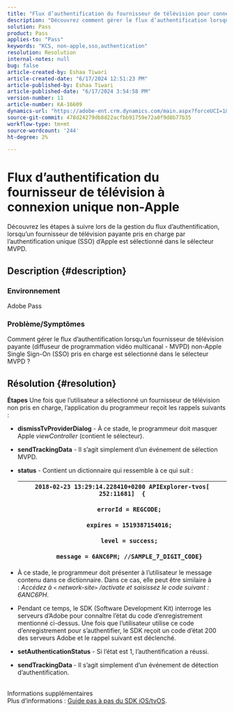 ```yaml
---
title: "Flux d’authentification du fournisseur de télévision pour connexion unique non-Apple"
description: "Découvrez comment gérer le flux d’authentification lorsqu’une authentification unique (SSO) non-Apple est sélectionnée dans le sélecteur MVPD."
solution: Pass
product: Pass
applies-to: "Pass"
keywords: "KCS, non-apple,sso,authentication"
resolution: Resolution
internal-notes: null
bug: false
article-created-by: Eshaa Tiwari
article-created-date: "6/17/2024 12:51:23 PM"
article-published-by: Eshaa Tiwari
article-published-date: "6/17/2024 3:54:58 PM"
version-number: 11
article-number: KA-16609
dynamics-url: "https://adobe-ent.crm.dynamics.com/main.aspx?forceUCI=1&pagetype=entityrecord&etn=knowledgearticle&id=94649c49-a82c-ef11-840a-6045bd029b18"
source-git-commit: 478d24279db8d22acfbb91759e72a0f9d8b77b35
workflow-type: tm+mt
source-wordcount: '244'
ht-degree: 2%

---
```


# Flux d’authentification du fournisseur de télévision à connexion unique non-Apple


Découvrez les étapes à suivre lors de la gestion du flux d’authentification, lorsqu’un fournisseur de télévision payante pris en charge par l’authentification unique (SSO) d’Apple est sélectionné dans le sélecteur MVPD.

## Description {#description}


### <b>Environnement</b>

Adobe Pass

### <b>Problème/Symptômes</b>

Comment gérer le flux d’authentification lorsqu’un fournisseur de télévision payante (diffuseur de programmation vidéo multicanal - MVPD) non-Apple Single Sign-On (SSO) pris en charge est sélectionné dans le sélecteur MVPD ?


## Résolution {#resolution}

<b>Étapes</b>
Une fois que l’utilisateur a sélectionné un fournisseur de télévision non pris en charge, l’application du programmeur reçoit les rappels suivants :

- <b>dismissTvProviderDialog</b> - À ce stade, le programmeur doit masquer Apple *viewController* (contient le sélecteur).
- <b>sendTrackingData</b> - Il s’agit simplement d’un événement de sélection MVPD.
- <b>status</b> - Contient un dictionnaire qui ressemble à ce qui suit :

  | `2018-02-23 13:29:14.228410+0200 APIExplorer-tvos[ 252:11681]  {`<br><br>`    errorId = REGCODE;`<br><br>`    expires = 1519387154016;`<br><br>`    level = success;`<br><br>`    message = 6ANC6PH; //SAMPLE_7_DIGIT_CODE}` |
  | --- |


- À ce stade, le programmeur doit présenter à l’utilisateur le message contenu dans ce dictionnaire. Dans ce cas, elle peut être similaire à : *Accédez à `<` network-site`>` /activate et saisissez le code suivant : 6ANC6PH*.
- Pendant ce temps, le SDK (Software Development Kit) interroge les serveurs d’Adobe pour connaître l’état du code d’enregistrement mentionné ci-dessus. Une fois que l’utilisateur utilise ce code d’enregistrement pour s’authentifier, le SDK reçoit un code d’état 200 des serveurs Adobe et le rappel suivant est déclenché.


- <b>setAuthenticationStatus</b> - Si l’état est 1, l’authentification a réussi.


- <b>sendTrackingData </b>- Il s’agit simplement d’un événement de détection d’authentification.

<br>Informations supplémentaires<br>
Plus d’informations : [Guide pas à pas du SDK iOS/tvOS](https://experienceleague.adobe.com/docs/primetime/authentication/programmer-integration-guide/accessenabler-sdk/ios-sdk/iostvos-sdk-cookbook.html?lang=en#create_dev).
